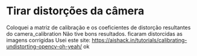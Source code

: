 # Tirar distorções da câmera
Coloquei a matriz de calibração e os coeficientes de distorção resultantes do camera_calibration
Não tive bons resultados. ficaram distorcidas as imagens corrigidas
Usei este site: https://aishack.in/tutorials/calibrating-undistorting-opencv-oh-yeah/
ok